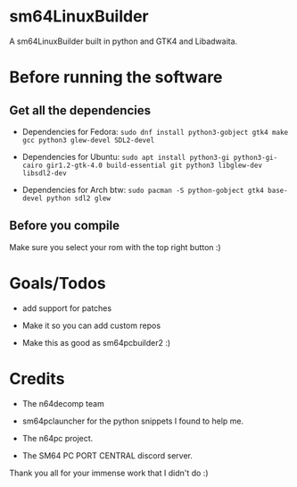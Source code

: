 # sm64LinuxBuilder
A sm64LinuxBuilder built in python and GTK4 and Libadwaita.



# Before running the software

## Get all the dependencies
- Dependencies for Fedora: `sudo dnf install python3-gobject gtk4 make gcc python3 glew-devel SDL2-devel`

- Dependencies for Ubuntu: `sudo apt install python3-gi python3-gi-cairo gir1.2-gtk-4.0 build-essential git python3 libglew-dev libsdl2-dev`

- Dependencies for Arch btw: `sudo pacman -S python-gobject gtk4 base-devel python sdl2 glew`

## Before you compile

 Make sure you select your rom with the top right button :)

# Goals/Todos

- add support for patches

- Make it so you can add custom repos

- Make this as good as sm64pcbuilder2 :)

# Credits

- The n64decomp team

- sm64pclauncher for the python snippets I found to help me.

- The n64pc project.

- The SM64 PC PORT CENTRAL discord server.

Thank you all for your immense work that I didn't do :)
